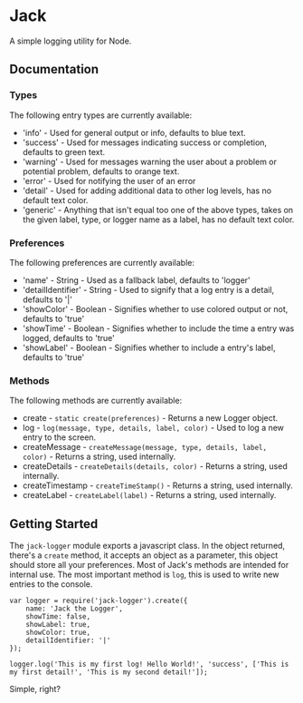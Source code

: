 # Jack
A simple logging utility for Node.

## Documentation

### Types
The following entry types are currently available:
- 'info' - Used for general output or info, defaults to blue text.
- 'success' - Used for messages indicating success or completion, defaults to green text.
- 'warning' - Used for messages warning the user about a problem or potential problem, defaults to orange text.
- 'error' - Used for notifying the user of an error
- 'detail' - Used for adding additional data to other log levels, has no default text color.
- 'generic' - Anything that isn't equal too one of the above types, takes on the given label, type, or logger name as a label, has no default text color.

### Preferences
The following preferences are currently available:
- 'name' - String - Used as a fallback label, defaults to 'logger'
- 'detailIdentifier' - String - Used to signify that a log entry is a detail, defaults to '|'
- 'showColor' - Boolean - Signifies whether to use colored output or not, defaults to 'true'
- 'showTime' - Boolean - Signifies whether to include the time a entry was logged, defaults to 'true'
- 'showLabel' - Boolean - Signifies whether to include a entry's label, defaults to 'true'

### Methods
The following methods are currently available:
- create - `static create(preferences)` - Returns a new Logger object.
- log - `log(message, type, details, label, color)` - Used to log a new entry to the screen.
- createMessage - `createMessage(message, type, details, label, color)` - Returns a string, used internally.
- createDetails - `createDetails(details, color)` - Returns a string, used internally.
- createTimestamp - `createTimeStamp()` - Returns a string, used internally.
- createLabel - `createLabel(label)` - Returns a string, used internally.

## Getting Started
The `jack-logger` module exports a javascript class. In the object returned, there's a `create` method, it accepts an object as a parameter, this object should store all your preferences. Most of Jack's methods are intended for internal use. The most important method is `log`, this is used to write new entries to the console.

```
var logger = require('jack-logger').create({
    name: 'Jack the Logger',
    showTime: false,
    showLabel: true,
    showColor: true,
    detailIdentifier: '|'
});

logger.log('This is my first log! Hello World!', 'success', ['This is my first detail!', 'This is my second detail!']);
```

Simple, right?

